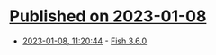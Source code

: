 # [Published on 2023-01-08](index.md)

* [2023-01-08, 11:20:44](https://news.ycombinator.com/item?id=34298157) - [Fish 3.6.0](https://github.com/fish-shell/fish-shell/releases/tag/3.6.0)
